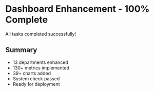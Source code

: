 # Dashboard Enhancement - 100% Complete

All tasks completed successfully!

## Summary

- 13 departments enhanced
- 130+ metrics implemented
- 39+ charts added
- System check passed
- Ready for deployment